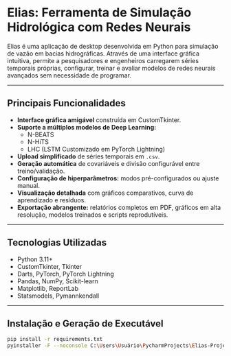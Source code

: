 # Elias: Ferramenta de Simulação Hidrológica com Redes Neurais

Elias é uma aplicação de desktop desenvolvida em Python para simulação de vazão em bacias hidrográficas. Através de uma interface gráfica intuitiva, permite a pesquisadores e engenheiros carregarem séries temporais próprias, configurar, treinar e avaliar modelos de redes neurais avançados sem necessidade de programar.

---

## Principais Funcionalidades

- **Interface gráfica amigável** construída em CustomTkinter.
- **Suporte a múltiplos modelos de Deep Learning:**
  - N-BEATS
  - N-HiTS
  - LHC (LSTM Customizado em PyTorch Lightning)
- **Upload simplificado** de séries temporais em `.csv`.
- **Geração automática** de covariáveis e divisão configurável entre treino/validação.
- **Configuração de hiperparâmetros:** modos pré-configurados ou ajuste manual.
- **Visualização detalhada** com gráficos comparativos, curva de aprendizado e resíduos.
- **Exportação abrangente:** relatórios completos em PDF, gráficos em alta resolução, modelos treinados e scripts reprodutíveis.

---

## Tecnologias Utilizadas

- Python 3.11+
- CustomTkinter, Tkinter
- Darts, PyTorch, PyTorch Lightning
- Pandas, NumPy, Scikit-learn
- Matplotlib, ReportLab
- Statsmodels, Pymannkendall

---

## Instalação e Geração de Executável

```bash
pip install -r requirements.txt
pyinstaller -F --noconsole C:\Users\Usuário\PycharmProjects\Elias-Project\main.py --hidden-import pytorch_lightning --add-data="D:\Dan\Programas\miniconda3\envs\tcc\Lib\site-packages\pytorch_lightning\version.info;pytorch_lightning" --add-data="D:\Dan\Programas\miniconda3\envs\tcc\Lib\site-packages\lightning_fabric\version.info;lightning_fabric" --exclude-module xgboost
